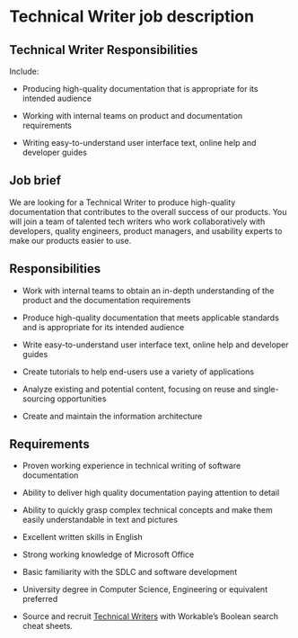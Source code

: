 # Technical Writer job description


## Technical Writer Responsibilities

Include:

* Producing high-quality documentation that is appropriate for its intended audience

* Working with internal teams on product and documentation requirements

* Writing easy-to-understand user interface text, online help and developer guides


## Job brief

We are looking for a Technical Writer to produce high-quality documentation that contributes to the overall success of our products.  You will join a team of talented tech writers who work collaboratively with developers, quality engineers, product managers, and usability experts to make our products easier to use.


## Responsibilities

* Work with internal teams to obtain an in-depth understanding of the product and the documentation requirements

* Produce high-quality documentation that meets applicable standards and is appropriate for its intended audience

* Write easy-to-understand user interface text, online help and developer guides

* Create tutorials to help end-users use a variety of applications

* Analyze existing and potential content, focusing on reuse and single-sourcing opportunities

* Create and maintain the information architecture


## Requirements

* Proven working experience in technical writing of software documentation

* Ability to deliver high quality documentation paying attention to detail

* Ability to quickly grasp complex technical concepts and make them easily understandable in text and pictures

* Excellent written skills in English

* Strong working knowledge of Microsoft Office

* Basic familiarity with the SDLC and software development

* University degree in Computer Science, Engineering or equivalent preferred

* Source and recruit <a href="https://resources.workable.com/find-technical-writers-boolean-search-strings">Technical Writers</a> with Workable’s Boolean search cheat sheets.
